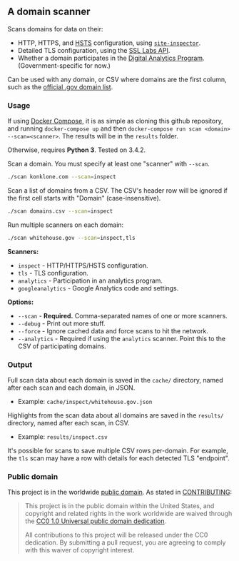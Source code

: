 ## A domain scanner

Scans domains for data on their:

* HTTP, HTTPS, and [HSTS](https://https.cio.gov/hsts/) configuration, using [`site-inspector`](https://github.com/benbalter/site-inspector-ruby).
* Detailed TLS configuration, using the [SSL Labs API](https://github.com/ssllabs/ssllabs-scan).
* Whether a domain participates in the [Digital Analytics Program](https://analytics.usa.gov). (Government-specific for now.)

Can be used with any domain, or CSV where domains are the first column, such as the [official .gov domain list](https://catalog.data.gov/dataset/gov-domains-api-c9856).

### Usage

If using [Docker Compose](https://docs.docker.com/compose/), it is as simple as cloning this github repository, and running `docker-compose up` and then `docker-compose run scan <domain> --scan=<scanner>`. The results will be in the `results` folder.

Otherwise, requires **Python 3**. Tested on 3.4.2.

Scan a domain. You must specify at least one "scanner" with `--scan`.

```bash
./scan konklone.com --scan=inspect
```

Scan a list of domains from a CSV. The CSV's header row will be ignored if the first cell starts with "Domain" (case-insensitive).

```bash
./scan domains.csv --scan=inspect
```

Run multiple scanners on each domain:

```bash
./scan whitehouse.gov --scan=inspect,tls
```

**Scanners:**

* `inspect` - HTTP/HTTPS/HSTS configuration.
* `tls` - TLS configuration.
* `analytics` - Participation in an analytics program.
* `googleanalytics` - Google Analytics code and settings.

**Options:**

* `--scan` - **Required.** Comma-separated names of one or more scanners.
* `--debug` - Print out more stuff.
* `--force` - Ignore cached data and force scans to hit the network.
* `--analytics` - Required if using the `analytics` scanner. Point this to the CSV of participating domains.

### Output

Full scan data about each domain is saved in the `cache/` directory, named after each scan and each domain, in JSON.

* Example: `cache/inspect/whitehouse.gov.json`

Highlights from the scan data about all domains are saved in the `results/` directory, named after each scan, in CSV.

* Example: `results/inspect.csv`

It's possible for scans to save multiple CSV rows per-domain. For example, the `tls` scan may have a row with details for each detected TLS "endpoint".

### Public domain

This project is in the worldwide [public domain](LICENSE.md). As stated in [CONTRIBUTING](CONTRIBUTING.md):

> This project is in the public domain within the United States, and copyright and related rights in the work worldwide are waived through the [CC0 1.0 Universal public domain dedication](https://creativecommons.org/publicdomain/zero/1.0/).
>
> All contributions to this project will be released under the CC0 dedication. By submitting a pull request, you are agreeing to comply with this waiver of copyright interest.
